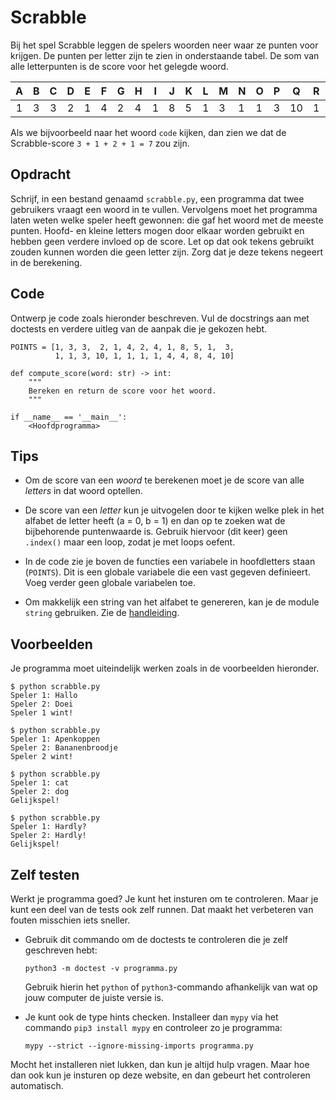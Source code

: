 # Scrabble

Bij het spel Scrabble leggen de spelers woorden neer waar ze punten voor krijgen. De punten per letter zijn te zien in onderstaande tabel. De som van alle letterpunten is de score voor het gelegde woord.

| **A** | **B** | **C** | **D** | **E** | **F** | **G** | **H** | **I** | **J** | **K** | **L** | **M** | **N** | **O** | **P** | **Q** | **R** | **S** | **T** | **U** | **V** | **W** | **X** | **Y** | **Z** |
|:-----:|:-----:|:-----:|:-----:|-------|-------|-------|-------|-------|-------|-------|-------|-------|-------|-------|-------|-------|-------|-------|-------|-------|-------|-------|-------|-------|-------|
|   1   |   3   |   3   |   2   | 1     | 4     | 2     | 4     | 1     | 8     | 5     | 1     | 3     | 1     | 1     | 3     | 10    | 1     | 1     | 1     | 1     | 4     | 4     | 8     | 4     | 10    |

Als we bijvoorbeeld naar het woord `code` kijken, dan zien we dat de Scrabble-score `3 + 1 + 2 + 1 = 7` zou zijn.

## Opdracht

Schrijf, in een bestand genaamd `scrabble.py`, een programma dat twee gebruikers vraagt een woord in te vullen. Vervolgens moet het programma laten weten welke speler heeft gewonnen: die gaf het woord met de meeste punten. Hoofd- en kleine letters mogen door elkaar worden gebruikt en hebben geen verdere invloed op de score. Let op dat ook tekens gebruikt zouden kunnen worden die geen letter zijn. Zorg dat je deze tekens negeert in de berekening.

## Code

Ontwerp je code zoals hieronder beschreven. Vul de docstrings aan met doctests en verdere uitleg van de aanpak die je gekozen hebt.

    POINTS = [1, 3, 3,  2, 1, 4, 2, 4, 1, 8, 5, 1,  3,
              1, 1, 3, 10, 1, 1, 1, 1, 4, 4, 8, 4, 10]

    def compute_score(word: str) -> int:
        """
        Bereken en return de score voor het woord.
        """

    if __name__ == '__main__':
        <Hoofdprogramma>

## Tips

* Om de score van een *woord* te berekenen moet je de score van alle *letters* in dat woord optellen.

* De score van een *letter* kun je uitvogelen door te kijken welke plek in het alfabet de letter heeft (a = 0, b = 1) en dan op te zoeken wat de bijbehorende puntenwaarde is. Gebruik hiervoor (dit keer) geen `.index()` maar een loop, zodat je met loops oefent.

* In de code zie je boven de functies een variabele in hoofdletters staan (`POINTS`). Dit is een globale variabele die een vast gegeven definieert. Voeg verder geen globale variabelen toe.

* Om makkelijk een string van het alfabet te genereren, kan je de module `string` gebruiken. Zie de [handleiding](https://docs.python.org/3/library/string.html).

## Voorbeelden

Je programma moet uiteindelijk werken zoals in de voorbeelden hieronder.

    $ python scrabble.py
    Speler 1: Hallo
    Speler 2: Doei
    Speler 1 wint!

    $ python scrabble.py
    Speler 1: Apenkoppen
    Speler 2: Bananenbroodje
    Speler 2 wint!

    $ python scrabble.py
    Speler 1: cat
    Speler 2: dog
    Gelijkspel!

    $ python scrabble.py
    Speler 1: Hardly?
    Speler 2: Hardly!
    Gelijkspel!

## Zelf testen

Werkt je programma goed? Je kunt het insturen om te controleren. Maar je kunt een deel van de tests ook zelf runnen. Dat maakt het verbeteren van fouten misschien iets sneller.

-   Gebruik dit commando om de doctests te controleren die je zelf geschreven hebt:

        python3 -m doctest -v programma.py

    Gebruik hierin het `python` of `python3`-commando afhankelijk van wat op jouw computer de juiste versie is.

-   Je kunt ook de type hints checken. Installeer dan `mypy` via het commando `pip3 install mypy` en controleer zo je programma:

        mypy --strict --ignore-missing-imports programma.py

Mocht het installeren niet lukken, dan kun je altijd hulp vragen. Maar hoe dan ook kun je insturen op deze website, en dan gebeurt het controleren automatisch.
